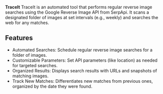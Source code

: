**TraceIt**
TraceIt is an automated tool that performs regular reverse image searches using the Google Reverse Image API from SerpApi. It scans a designated folder of images at set intervals (e.g., weekly) and searches the web for any matches.
## Features
- Automated Searches: Schedule regular reverse image searches for a folder of images.
- Customizable Parameters: Set API parameters (like location) as needed for targeted searches.
- Organized Results: Displays search results with URLs and snapshots of matching images.
- Track New Matches: Differentiates new matches from previous ones, organized by the date they were found.
